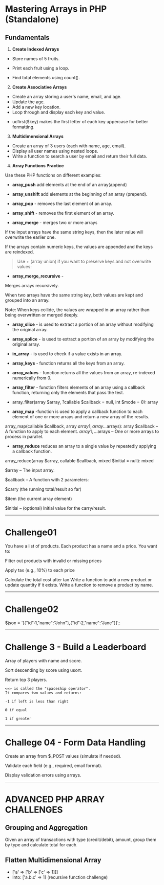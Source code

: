 # Mastering Arrays in PHP (Standalone)

## Fundamentals

1. **Create Indexed Arrays**

- Store names of 5 fruits.

- Print each fruit using a loop.

- Find total elements using count().

2. **Create Associative Arrays**

- Create an array storing a user's name, email, and age.
- Update the age.
- Add a new key location.
- Loop through and display each key and value.

* ucfirst($key) makes the first letter of each key uppercase for better formatting.

3. **Multidimensional Arrays**

- Create an array of 3 users (each with name, age, email).
- Display all user names using nested loops.
- Write a function to search a user by email and return their full data.

4. **Array Functions Practice**

Use these PHP functions on different examples:

- **array_push** add elements at the end of an array(append)
- **array_unshift** add elements at the beginning of an array (prepend).

- **array_pop** - removes the last element of an array.
- **array_shift** - removes the first element of an array.
- **array_merge** - merges two or more arrays

If the input arrays have the same string keys, then the later value will overwrite the earlier one.

If the arrays contain numeric keys, the values are appended and the keys are reindexed.

> Use + (array union) if you want to preserve keys and not overwrite values:

- **array_merge_recursive** -

Merges arrays recursively.

When two arrays have the same string key, both values are kept and grouped into an array.

Note: When keys collide, the values are wrapped in an array rather than being overwritten or merged deeply.

- **array_slice** - is used to extract a portion of an array without modifying the original array.

- **array_splice** - is used to extract a portion of an array by modifying the original array.

- **in_array** - is used to check if a value exists in an array.

- **array_keys** - function returns all the keys from an array.

- **array_values** - function returns all the values from an array, re-indexed numerically from 0.

- **array_filter** - function filters elements of an array using a callback function, returning only the elements that pass the test.

- array_filter(array $array, ?callable $callback = null, int $mode = 0): array

- **array_map** -function is used to apply a callback function to each element of one or more arrays and return a new array of the results.

array_map(callable $callback, array $array1, array ...$arrays): array
$callback – A function to apply to each element.
$array1, ...$arrays – One or more arrays to process in parallel.

- **array_reduce** reduces an array to a single value by repeatedly applying a callback function.

array_reduce(array $array, callable $callback, mixed $initial = null): mixed

$array – The input array.

$callback – A function with 2 parameters:

$carry (the running total/result so far)

$item (the current array element)

$initial – (optional) Initial value for the carry/result.

---

# Challenge01

You have a list of products. Each product has a name and a price.
You want to:

Filter out products with invalid or missing prices

Apply tax (e.g., 10%) to each price

Calculate the total cost after tax
Write a function to add a new product or update quantity if it exists.
Write a function to remove a product by name.

---

# Challenge02

<!--
Transform API-like Data: Simulate a JSON response from an API:
-->

$json = '[{"id":1,"name":"John"},{"id":2,"name":"Jane"}]';

---

# Challenge 3 - Build a Leaderboard

Array of players with name and score.

Sort descending by score using usort.

Return top 3 players.

```
<=> is called the "spaceship operator".
It compares two values and returns:

-1 if left is less than right

0 if equal

1 if greater
```

---

# Challege 04 - Form Data Handling

Create an array from $\_POST values (simulate if needed).

Validate each field (e.g., required, email format).

Display validation errors using arrays.

---

# ADVANCED PHP ARRAY CHALLENGES

## Grouping and Aggregation

Given an array of transactions with type (credit/debit), amount, group them by type and calculate total for each.


## Flatten Multidimensional Array
- ['a' => ['b' => ['c' => 1]]]
- Into: ['a.b.c' => 1] (recursive function challenge)


